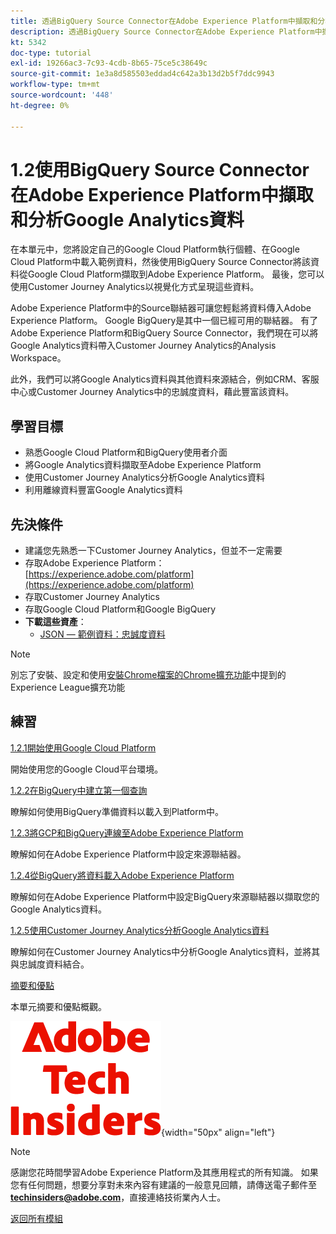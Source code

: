 ```yaml
---
title: 透過BigQuery Source Connector在Adobe Experience Platform中擷取和分析Google Analytics資料
description: 透過BigQuery Source Connector在Adobe Experience Platform中擷取和分析Google Analytics資料
kt: 5342
doc-type: tutorial
exl-id: 19266ac3-7c93-4cdb-8b65-75ce5c38649c
source-git-commit: 1e3a8d585503eddad4c642a3b13d2b5f7ddc9943
workflow-type: tm+mt
source-wordcount: '448'
ht-degree: 0%

---
```


# 1.2使用BigQuery Source Connector在Adobe Experience Platform中擷取和分析Google Analytics資料

在本單元中，您將設定自己的Google Cloud Platform執行個體、在Google Cloud Platform中載入範例資料，然後使用BigQuery Source Connector將該資料從Google Cloud Platform擷取到Adobe Experience Platform。 最後，您可以使用Customer Journey Analytics以視覺化方式呈現這些資料。

Adobe Experience Platform中的Source聯結器可讓您輕鬆將資料傳入Adobe Experience Platform。 Google BigQuery是其中一個已經可用的聯結器。 有了Adobe Experience Platform和BigQuery Source Connector，我們現在可以將Google Analytics資料帶入Customer Journey Analytics的Analysis Workspace。

此外，我們可以將Google Analytics資料與其他資料來源結合，例如CRM、客服中心或Customer Journey Analytics中的忠誠度資料，藉此豐富該資料。

## 學習目標

- 熟悉Google Cloud Platform和BigQuery使用者介面
- 將Google Analytics資料擷取至Adobe Experience Platform
- 使用Customer Journey Analytics分析Google Analytics資料
- 利用離線資料豐富Google Analytics資料

## 先決條件

- 建議您先熟悉一下Customer Journey Analytics，但並不一定需要
- 存取Adobe Experience Platform： [https://experience.adobe.com/platform](https://experience.adobe.com/platform)
- 存取Customer Journey Analytics
- 存取Google Cloud Platform和Google BigQuery
- **下載這些資產**：
   - [JSON — 範例資料：忠誠度資料](./../../../../assets/json/bqLoyalty.json)

>[!NOTE]
>
>別忘了安裝、設定和使用[安裝Chrome檔案的Chrome擴充功能](../../../getting-started/gettingstarted/ex1.md)中提到的Experience League擴充功能

## 練習

[1.2.1開始使用Google Cloud Platform](./ex1.md)

開始使用您的Google Cloud平台環境。

[1.2.2在BigQuery中建立第一個查詢](./ex2.md)

瞭解如何使用BigQuery準備資料以載入到Platform中。

[1.2.3將GCP和BigQuery連線至Adobe Experience Platform](./ex3.md)

瞭解如何在Adobe Experience Platform中設定來源聯結器。

[1.2.4從BigQuery將資料載入Adobe Experience Platform](./ex4.md)

瞭解如何在Adobe Experience Platform中設定BigQuery來源聯結器以擷取您的Google Analytics資料。

[1.2.5使用Customer Journey Analytics分析Google Analytics資料](./ex5.md)

瞭解如何在Customer Journey Analytics中分析Google Analytics資料，並將其與忠誠度資料結合。

[摘要和優點](./summary.md)

本單元摘要和優點概觀。

![技術內部人士](./../../../../assets/images/techinsiders.png){width="50px" align="left"}

>[!NOTE]
>
>感謝您花時間學習Adobe Experience Platform及其應用程式的所有知識。 如果您有任何問題，想要分享對未來內容有建議的一般意見回饋，請傳送電子郵件至&#x200B;**techinsiders@adobe.com**，直接連絡技術業內人士。

[返回所有模組](./../../../../overview.md)
